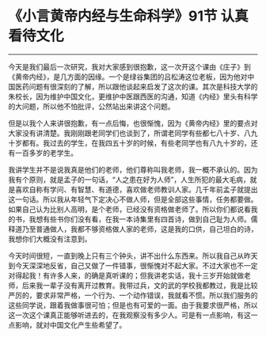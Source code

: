 # 《小言黄帝内经与生命科学》91节 认真看待文化

------

今天是我们最后一次研究，我对大家感到很抱歉，这一次开这个课由《庄子》到《黄帝内经》，是几方面的因缘。一个是绿谷集团的吕松涛这位老板，因为他对中国医药问题有很深刻的了解，所以跟他谈起来启发了这次的课。其次是科技大学的朱校长，因为维护中国文化，更维护中医跟西医的沟通，知道《内经》里头有科学的大问题，所以他不怕批评，公然站出来讲这个问题。

但是以我个人来讲很抱歉，有一点后悔，也很惭愧，因为《黄帝内经》里的要点对大家没有讲清楚。我刚刚跟老同学们也谈到了，所谓老同学有些都七八十岁、八九十岁都有。我过去的学生，在我四五十岁的时候，有些老同学也有八九十岁的，还有一百多岁的老学生。

我讲学生并不是说我真是他们的老师，他们尊称叫我老师，我一概不承认的。因为我有个原则，就是孟子的一句话，“人之患在好为人师”，人生所犯的最大毛病，就是喜欢自称有学问、有智慧、有道德，喜欢做老师教训人家。几千年前孟子就提出这一句话。所以我从年轻气下定决心不做人师，但是全部这些事情，任务都要做。如果自己认为比别人高明，是个老师，已经没有资格做老师了。所以你们都说看我的书，我想有些书你们没有看，在我一本诗集里有四首诗，做到自己耻为人师。儒释道乃至普通做人，我都不够资格做人家的老师，这是我的口供，自己坦白的诗，我想你们大概没有注意到。

今天时间很短，一直到晚上只有三个钟头，讲不出什么东西来。所以我自己从昨天到今天深深地反省，自己又做了一件错事，很惭愧对不起大家。不过大家也不一定对得起我！有许多人来，的确是真听课的；但我讲老实话，我十三岁开始就做老师，后来我一辈子没有离开过教育。我带过兵，文的武的学校我都教过，我是比较严厉的，要求非常严格，一个行为、一个动作错误，我就看不惯。所以我们服务的这些同学说，跟着我做事很可怕；但是也有可爱的一面。由于我要求很严格，所以这一次这个课真正能够听进去的，在我观察没有多少人。可是有一点影响，有这一点影响，就对中国文化产生些希望了。